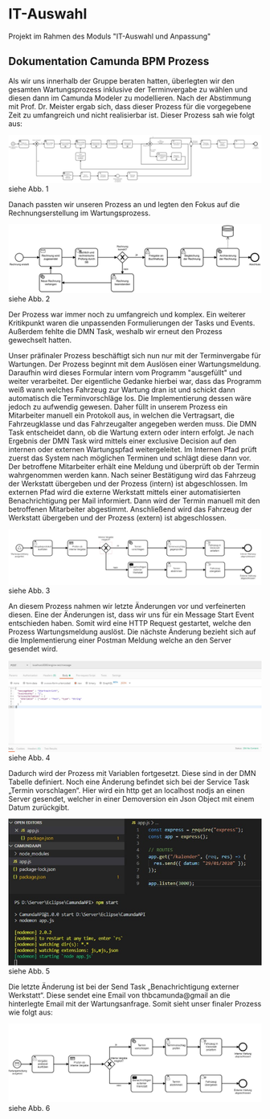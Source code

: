 # IT-Auswahl
Projekt im Rahmen des Moduls "IT-Auswahl und Anpassung"

## Dokumentation Camunda BPM Prozess
Als wir uns innerhalb der Gruppe beraten hatten, überlegten wir den gesamten Wartungsprozess inklusive der Terminvergabe zu wählen und diesen dann im Camunda Modeler zu modellieren. Nach der Abstimmung mit Prof. Dr. Meister ergab sich, dass dieser Prozess für die vorgegebene Zeit zu umfangreich und nicht realisierbar ist. Dieser Prozess sah wie folgt aus:

<img src="https://github.com/cooleitmenschen/IT-Auswahl/blob/master/Prozesse/Abbildungen/1. Version.jpeg"
alt="erste Version" />
siehe Abb. 1

Danach passten wir unseren Prozess an und legten den Fokus auf die Rechnungserstellung im Wartungsprozess. 

<img src="https://github.com/cooleitmenschen/IT-Auswahl/blob/master/Prozesse/Abbildungen/2. Version.jpeg"
alt="zweite Version" />
siehe Abb. 2

Der Prozess war immer noch zu umfangreich und komplex. Ein weiterer Kritikpunkt waren die unpassenden Formulierungen der Tasks und Events. Außerdem fehlte die DMN Task, weshalb wir erneut den Prozess gewechselt hatten. 

Unser präfinaler Prozess beschäftigt sich nun nur mit der Terminvergabe für Wartungen. Der Prozess beginnt mit dem Auslösen einer Wartungsmeldung. Daraufhin wird dieses Formular intern vom Programm "ausgefüllt" und weiter verarbeitet. Der eigentliche Gedanke hierbei war, dass das Programm weiß wann welches Fahrzeug zur Wartung dran ist und schickt dann automatisch die Terminvorschläge los. Die Implementierung dessen wäre jedoch zu aufwendig gewesen. Daher füllt in unserem Prozess ein Mitarbeiter manuell ein Protokoll aus, in welchen die Vertragsart, die Fahrzeugklasse und das Fahrzeugalter angegeben werden muss. Die DMN Task entscheidet dann, ob die Wartung extern oder intern erfolgt. Je nach Ergebnis der DMN Task wird mittels einer exclusive Decision auf den internen oder externen Wartungspfad weitergeleitet. Im Internen Pfad prüft zuerst das System nach möglichen Terminen und schlägt diese dann vor. Der betroffene Mitarbeiter erhält eine Meldung und überprüft ob der Termin wahrgenommen werden kann. Nach seiner Bestätigung wird das Fahrzeug der Werkstatt übergeben und der Prozess (intern) ist abgeschlossen. Im externen Pfad wird die externe Werkstatt mittels einer automatisierten Benachrichtigung per Mail informiert. Dann wird der Termin manuell mit den betroffenen Mitarbeiter abgestimmt. Anschließend wird das Fahrzeug der Werkstatt übergeben und der Prozess (extern) ist abgeschlossen.

<img src="https://github.com/cooleitmenschen/IT-Auswahl/blob/master/Prozesse/Abbildungen/3. Version.jpeg"
alt="dritte Version" />
siehe Abb. 3

An diesem Prozess nahmen wir letzte Änderungen vor und verfeinerten diesen. Eine der Änderungen ist, dass wir uns für ein Message Start Event entschieden haben. Somit wird eine HTTP Request gestartet, welche den Prozess Wartungsmeldung auslöst. Die nächste Änderung bezieht sich auf die Implementierung einer Postman Meldung welche an den Server gesendet wird. 

<img src="https://github.com/cooleitmenschen/IT-Auswahl/blob/master/Prozesse/Abbildungen/postmanStartnachricht.jpeg"
alt="Postman Startnachricht"/>
siehe Abb. 4

Dadurch wird der Prozess mit Variablen fortgesetzt. Diese sind in der DMN Tabelle definiert. Noch eine Änderung befindet sich bei der Service Task „Termin vorschlagen“. Hier wird ein http get an localhost nodjs an einen Server gesendet, welcher in einer Demoversion ein Json Object mit einem Datum zurückgibt.

<img src="https://github.com/cooleitmenschen/IT-Auswahl/blob/master/Prozesse/Abbildungen/KalenderAPI.jpeg"
alt="Kalender API"/>
siehe Abb. 5

Die letzte Änderung ist bei der Send Task „Benachrichtigung externer Werkstatt“. Diese sendet eine Email von thbcamunda@gmail an die  hinterlegte Email mit der Wartungsanfrage.
Somit sieht unser finaler Prozess wie folgt aus:

<img src="https://github.com/cooleitmenschen/IT-Auswahl/blob/master/Prozesse/Abbildungen/4. finale Version.jpeg"
alt="finale Version"/>
siehe Abb. 6
